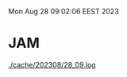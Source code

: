 Mon Aug 28 09:02:06 EEST 2023
# JAM
<a href='./cache/202308/28_09.log'>./cache/202308/28_09.log</a>
